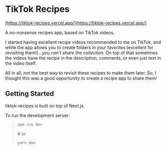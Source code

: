 # TikTok Recipes

[https://tiktok-recipes.vercel.app/](https://tiktok-recipes.vercel.app/)

A no-nonsense recipes app, based on TikTok videos.

I started having excellent recipe videos recommended to me on TikTok, and 
while the app allows you to create folders in your favorites (excellent 
for revisiting them!)..._you can't share the collection._ On top of that 
sometimes the videos have the recipe in the description, comments, or 
even just text in the video itself.

All in all, not the best way to revisit these recipes to make them later. 
So, I thought this was a good opportunity to create a recipe app to share
them!

## Getting Started

tiktok-recipes is built on top of Next.js.

To run the development server:

> `npm run dev`
> 
> \# or 
> 
> `yarn dev`